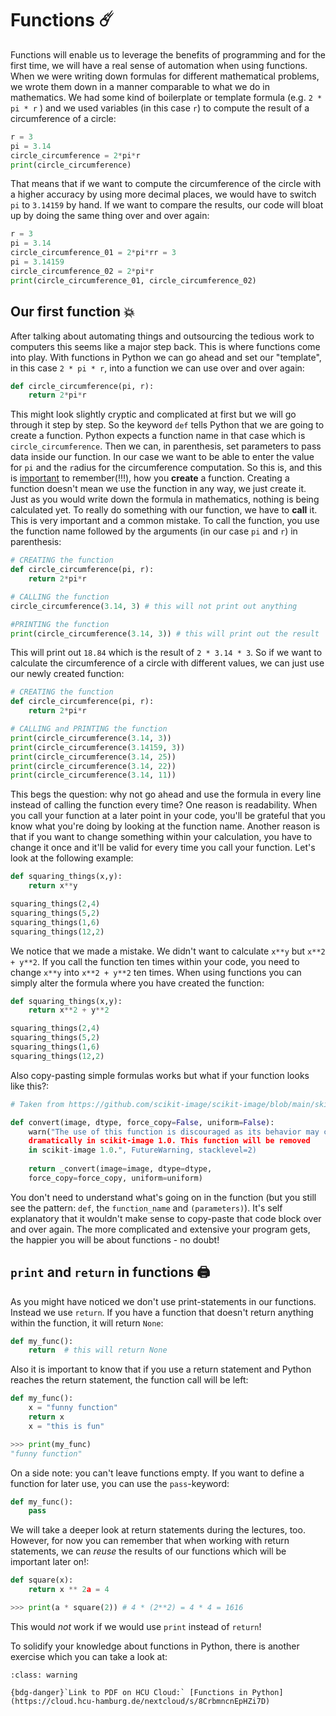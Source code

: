 # Functions ☄️
Functions will enable us to leverage the benefits of programming and for the first time, we will have a real sense of automation when using functions. When we were writing down formulas for different mathematical problems, we wrote them down in a manner comparable to what we do in mathematics. We had some kind of boilerplate or template formula (e.g. `2 * pi * r` ) and we used variables (in this case `r`) to compute the result of a circumference of a circle:

```python
r = 3
pi = 3.14
circle_circumference = 2*pi*r
print(circle_circumference)
```

That means that if we want to compute the circumference of the circle with a higher accuracy by using more decimal places, we would have to switch `pi` to `3.14159` by hand. If we want to compare the results, our code will bloat up by doing the same thing over and over again:

```python
r = 3
pi = 3.14
circle_circumference_01 = 2*pi*rr = 3
pi = 3.14159
circle_circumference_02 = 2*pi*r
print(circle_circumference_01, circle_circumference_02)
```

## Our first function 💥
After talking about automating things and outsourcing the tedious work to computers this seems like a major step back. This is where functions come into play. With functions in Python we can go ahead and set our "template", in this case `2 * pi * r`, into a function we can use over and over again:

```python
def circle_circumference(pi, r):
    return 2*pi*r
```

This might look slightly cryptic and complicated at first but we will go through it step by step. So the keyword `def` tells Python that we are going to create a function. Python expects a function name in that case which is `circle_circumference`. Then we can, in parenthesis, set parameters to pass data inside our function. In our case we want to be able to enter the value for `pi` and the `r`adius for the circumference computation. So this is, and this is <u>important</u> to remember(!!!), how you **create** a function. Creating a function doesn't mean we use the function in any way, we just create it. Just as you would write down the formula in mathematics, nothing is being calculated yet. To really do something with our function, we have to **call** it. This is very important and a common mistake. To call the function, you use the function name followed by the arguments (in our case `pi` and `r`) in parenthesis:

```python
# CREATING the function
def circle_circumference(pi, r):
    return 2*pi*r

# CALLING the function
circle_circumference(3.14, 3) # this will not print out anything

#PRINTING the function
print(circle_circumference(3.14, 3)) # this will print out the result
```

This will print out `18.84` which is the result of `2 * 3.14 * 3`. So if we want to calculate the circumference of a circle with different values, we can just use our newly created function:

```python
# CREATING the function
def circle_circumference(pi, r):
    return 2*pi*r

# CALLING and PRINTING the function
print(circle_circumference(3.14, 3))
print(circle_circumference(3.14159, 3))
print(circle_circumference(3.14, 25))
print(circle_circumference(3.14, 22))
print(circle_circumference(3.14, 11))
```

This begs the question: why not go ahead and use the formula in every line instead of calling the function every time? One reason is readability. When you call your function at a later point in your code, you'll be grateful that you know what you're doing by looking at the function name. Another reason is that if you want to change something within your calculation, you have to change it once and it'll be valid for every time you call your function. Let's look at the following example:

```python
def squaring_things(x,y):
    return x**y

squaring_things(2,4)
squaring_things(5,2)
squaring_things(1,6)
squaring_things(12,2)
```

We notice that we made a mistake. We didn't want to calculate `x**y` but `x**2 + y**2`. If you call the function ten times within your code, you need to change `x**y` into `x**2 + y**2` ten times. When using functions you can simply alter the formula where you have created the function:

```python
def squaring_things(x,y):
    return x**2 + y**2

squaring_things(2,4)
squaring_things(5,2)
squaring_things(1,6)
squaring_things(12,2)
```

Also copy-pasting simple formulas works but what if your function looks like this?:

```python
# Taken from https://github.com/scikit-image/scikit-image/blob/main/skimage/util/dtype.py#L544-L565

def convert(image, dtype, force_copy=False, uniform=False):
    warn("The use of this function is discouraged as its behavior may change 
    dramatically in scikit-image 1.0. This function will be removed
    in scikit-image 1.0.", FutureWarning, stacklevel=2)    
    
    return _convert(image=image, dtype=dtype,                    
    force_copy=force_copy, uniform=uniform)
```

You don't need to understand what's going on in the function (but you still see the pattern: `def`, the `function_name` and `(parameters)`). It's self explanatory that it wouldn't make sense to copy-paste that code block over and over again. The more complicated and extensive your program gets, the happier you will be about functions - no doubt!

## `print` and `return` in functions 🖨

As you might have noticed we don't use print-statements in our functions. Instead we use `return`. If you have a function that doesn't return anything within the function, it will return `None`:

```python
def my_func():    
    return	# this will return None
```

Also it is important to know that if you use a return statement and Python reaches the return statement, the function call will be left:

```python
def my_func():    
    x = "funny function"    
    return x	
    x = "this is fun"

>>> print(my_func)
"funny function"
```

On a side note: you can't leave functions empty. If you want to define a function for later use, you can use the `pass`-keyword:

```python
def my_func():    
    pass
```

We will take a deeper look at return statements during the lectures, too. However, for now you can remember that when working with return statements, we can *reuse* the results of our functions which will be important later on!:

```python
def square(x):
    return x ** 2a = 4

>>> print(a * square(2)) # 4 * (2**2) = 4 * 4 = 1616
```

This would *not* work if we would use `print` instead of `return`!

To solidify your knowledge about functions in Python, there is another exercise which you can take a look at:


`````{admonition} Third Python Task:
:class: warning

{bdg-danger}`Link to PDF on HCU Cloud:` [Functions in Python](https://cloud.hcu-hamburg.de/nextcloud/s/8CrbmncnEpHZi7D)
`````
